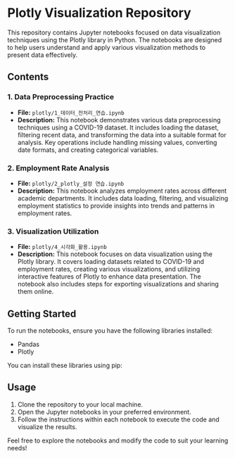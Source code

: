 # Plotly Visualization Repository

This repository contains Jupyter notebooks focused on data visualization techniques using the Plotly library in Python. The notebooks are designed to help users understand and apply various visualization methods to present data effectively.

## Contents

### 1. Data Preprocessing Practice
- **File:** `plotly/1_데이터_전처리_연습.ipynb`
- **Description:** This notebook demonstrates various data preprocessing techniques using a COVID-19 dataset. It includes loading the dataset, filtering recent data, and transforming the data into a suitable format for analysis. Key operations include handling missing values, converting date formats, and creating categorical variables.

### 2. Employment Rate Analysis
- **File:** `plotly/2_plotly_설정 연습.ipynb`
- **Description:** This notebook analyzes employment rates across different academic departments. It includes data loading, filtering, and visualizing employment statistics to provide insights into trends and patterns in employment rates.

### 3. Visualization Utilization
- **File:** `plotly/4_시각화_활용.ipynb`
- **Description:** This notebook focuses on data visualization using the Plotly library. It covers loading datasets related to COVID-19 and employment rates, creating various visualizations, and utilizing interactive features of Plotly to enhance data presentation. The notebook also includes steps for exporting visualizations and sharing them online.


## Getting Started

To run the notebooks, ensure you have the following libraries installed:
- Pandas
- Plotly

You can install these libraries using pip:

## Usage

1. Clone the repository to your local machine.
2. Open the Jupyter notebooks in your preferred environment.
3. Follow the instructions within each notebook to execute the code and visualize the results.

Feel free to explore the notebooks and modify the code to suit your learning needs!